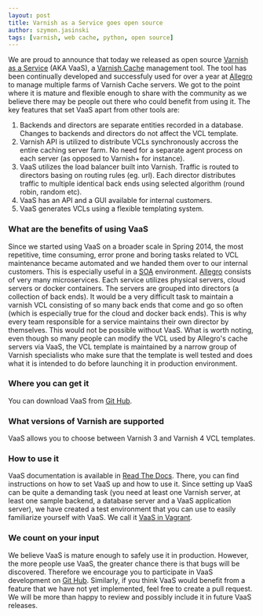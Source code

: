 ```yaml
---
layout: post
title: Varnish as a Service goes open source
author: szymon.jasinski
tags: [varnish, web cache, python, open source]
---
```


We are proud to announce that today we released as open source [Varnish as a Service](https://github.com/allegro/vaas) 
(AKA VaaS), a [Varnish Cache](https://www.varnish-cache.org/) management tool. The tool has been continually developed 
and successfuly used for over a year at [Allegro](http://allegro.pl) to manage multiple farms of Varnish Cache servers. 
We got to the point where it is mature and flexible enough to share with the community as we believe there may be people 
out there who could benefit from using it. The key features that set VaaS apart from other tools are:

1. Backends and directors are separate entities recorded in a database. Changes to backends and directors do not affect 
the VCL template.
2. Varnish API is utilized to distribute VCLs synchronously accross the entire caching server farm. No need for a 
separate agent process on each server (as opposed to Varnish+ for instance).
3. VaaS utilizes the load balancer built into Varnish. Traffic is routed to directors basing on routing rules (eg. url). 
Each director distributes traffic to multiple identical back ends using selected algorithm (round robin, random etc).
4. VaaS has an API and a GUI available for internal customers.
5. VaaS generates VCLs using a flexible templating system.

### What are the benefits of using VaaS
Since we started using VaaS on a broader scale in Spring 2014, the most repetitive, time consuming, error prone and 
boring tasks related to VCL maintenance became automated and we handed them over to our internal customers. This is 
especially useful in a [SOA](https://en.wikipedia.org/wiki/Service-oriented_architecture) environment.
[Allegro](http://allegro.pl) consists of very many microservices. Each service utilizes physical servers, cloud
servers or docker containers. The servers are grouped into directors (a collection of back ends). It would be a very 
difficult task to maintain a varnish VCL consisting of so many back ends that come and go so often (which is especially 
true for the cloud and docker back ends). This is why every team responsible for a service maintains their own director 
by themselves. This would not be possible without VaaS. What is worth noting, even though so many people can modify
the VCL used by Allegro's cache servers via VaaS, the VCL template is maintained by a narrow group of Varnish 
specialists who make sure that the template is well tested and does what it is intended to do before launching it in 
production environment.

### Where you can get it
You can download VaaS from [Git Hub](https://github.com/allegro/vaas).

### What versions of Varnish are supported
VaaS allows you to choose between Varnish 3 and Varnish 4 VCL templates.

### How to use it
VaaS documentation is available in [Read The Docs](https://rtd.allegrogroup.com/docs/vaas/en/latest/). There, you can 
find instructions on how to set VaaS up and how to use it. Since setting up VaaS can be quite a demanding task (you need 
at least one Varnish server, at least one sample backend, a database server and a VaaS application server), we have 
created a test environment that you can use to easily familiarize yourself with VaaS. We call it [VaaS in 
Vagrant](https://rtd.allegrogroup.com/docs/vaas/en/latest/quick-start/vagrant/).

### We count on your input
We believe VaaS is mature enough to safely use it in production. However, the more people use VaaS, the greater chance 
there is that bugs will be discovered. Therefore we encourage you to participate in VaaS development on [Git 
Hub](https://github.com/allegro/vaas). Similarly, if you think VaaS would benefit from a feature that we have not yet 
implemented, feel free to create a pull request. We will be more than happy to review and possibly include it in future 
VaaS releases.
